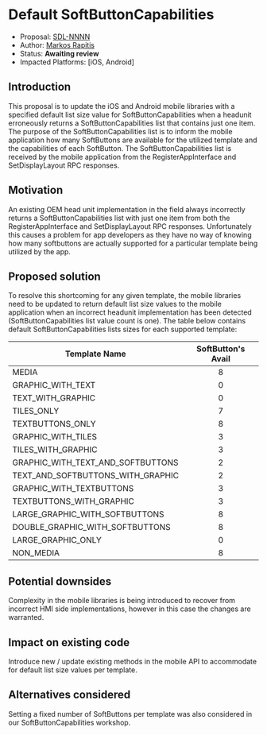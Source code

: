 # Default SoftButtonCapabilities

* Proposal: [SDL-NNNN](nnnn-default-softbuttoncapabilities.md)
* Author: [Markos Rapitis](https://github.com/mrapitis) 
* Status: **Awaiting review**
* Impacted Platforms: [iOS, Android]

## Introduction

This proposal is to update the iOS and Android mobile libraries with a specified default list size value for SoftButtonCapabilities when a headunit erroneously returns a SoftButtonCapabilities list that contains just one item.  The purpose of the SoftButtonCapabilities list is to inform the mobile application how many SoftButtons are available for the utilized template and the capabilities of each SoftButton. The  SoftButtonCapabilities list is received by the mobile application from the RegisterAppInterface and SetDisplayLayout RPC responses.

## Motivation

An existing OEM head unit implementation in the field always incorrectly returns a SoftButtonCapabilities list with just one item from both the RegisterAppInterface and SetDisplayLayout RPC responses.  Unfortunately this causes a problem for app developers as they have no way of knowing how many softbuttons are actually supported for a particular template being utilized by the app.  

## Proposed solution
To resolve this shortcoming for any given template, the mobile libraries need to be updated to return default list size values to the mobile application when an incorrect headunit implementation has been detected (SoftButtonCapabilities list value count is one). The table below contains default SoftButtonCapabilities lists sizes for each supported template:

| Template Name                      | SoftButton's Avail |
| ---------------------------------- |:--------:|
| MEDIA                              | 8    |
| GRAPHIC_WITH_TEXT                  | 0    |
| TEXT_WITH_GRAPHIC                  | 0    |
| TILES_ONLY                         | 7    |
| TEXTBUTTONS_ONLY                   | 8    |
| GRAPHIC_WITH_TILES                 | 3    |
| TILES_WITH_GRAPHIC                 | 3    |
| GRAPHIC_WITH_TEXT_AND_SOFTBUTTONS  | 2    |
| TEXT_AND_SOFTBUTTONS_WITH_GRAPHIC  | 2    |
| GRAPHIC_WITH_TEXTBUTTONS           | 3    |
| TEXTBUTTONS_WITH_GRAPHIC           | 3    |
| LARGE_GRAPHIC_WITH_SOFTBUTTONS     | 8    |
| DOUBLE_GRAPHIC_WITH_SOFTBUTTONS    | 8    |
| LARGE_GRAPHIC_ONLY                 | 0    |
| NON_MEDIA                          | 8    |

## Potential downsides
Complexity in the mobile libraries is being introduced to recover from incorrect HMI side implementations, however in this case the changes are warranted.

## Impact on existing code
Introduce new / update existing methods in the mobile API to accommodate for default list size values per template.

## Alternatives considered
Setting a fixed number of SoftButtons per template was also considered in our SoftButtonCapabilities workshop.
